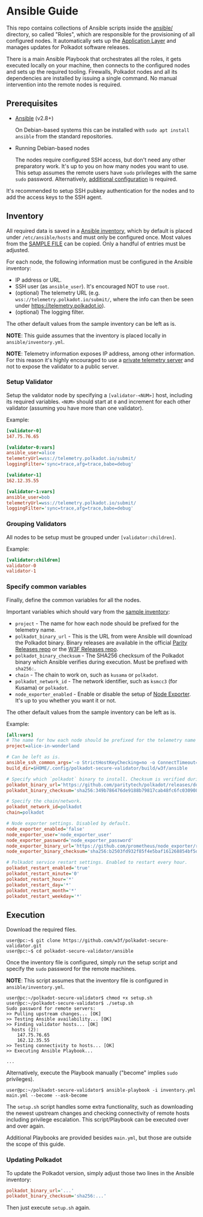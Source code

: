 # Ansible Guide

This repo contains collections of Ansible scripts inside the [ansible/](ansible)
directory, so called "Roles", which are responsible for the provisioning of
all configured nodes. It automatically sets up the [Application
Layer](README.md/#application-layer) and manages updates for Polkadot
software releases.

There is a main Ansible Playbook that orchestrates all the roles, it gets
executed locally on your machine, then connects to the configured nodes and sets
up the required tooling. Firewalls, Polkadot nodes and all its dependencies are
installed by issuing a single command. No manual intervention into the remote
nodes is required.

## Prerequisites

* [Ansible](https://docs.ansible.com/ansible/latest/installation_guide/intro_installation.html)
  (v2.8+)

  On Debian-based systems this can be installed with `sudo apt install ansible`
  from the standard repositories.

* Running Debian-based nodes

  The nodes require configured SSH access, but don't need any other preparatory
  work. It's up to you on how many nodes you want to use. This setup assumes the
  remote users have `sudo` privileges with the same `sudo` password.
  Alternatively, [additional
  configuration](https://docs.ansible.com/ansible/latest/user_guide/become.html)
  is required.

It's recommended to setup SSH pubkey authentication for the nodes and to add the
access keys to the SSH agent.

## Inventory

All required data is saved in a [Ansible
inventory](https://docs.ansible.com/ansible/latest/user_guide/intro_inventory.html),
which by default is placed under `/etc/ansible/hosts` and must only be configured once.
Most values from the [SAMPLE FILE](ansible/inventory.sample) can be copied. Only
a handful of entries must be adjusted.

For each node, the following information must be configured in the Ansible
inventory:

* IP address or URL.
* SSH user (as `ansible_user`). It's encouraged NOT to use `root`.
* (optional) The telemetry URL (e.g. `wss://telemetry.polkadot.io/submit/`,
  where the info can then be seen under https://telemetry.polkadot.io).
* (optional) The logging filter.

The other default values from the sample inventory can be left as is.

**NOTE**: This guide assumes that the inventory is placed locally in `ansible/inventory.yml`.

**NOTE**: Telemetry information exposes IP address, among other information. For
this reason it's highly encouraged to use a [private telemetry
server](https://github.com/paritytech/substrate-telemetry) and not to expose the
validator to a public server.

### Setup Validator

Setup the validator node by specifying a `[validator-<NUM>]` host, including its
required variables. `<NUM>` should start at `0` and increment for each other
validator (assuming you have more than one validator).

Example:

```ini
[validator-0]
147.75.76.65

[validator-0:vars]
ansible_user=alice
telemetryUrl=wss://telemetry.polkadot.io/submit/
loggingFilter='sync=trace,afg=trace,babe=debug'

[validator-1]
162.12.35.55

[validator-1:vars]
ansible_user=bob
telemetryUrl=wss://telemetry.polkadot.io/submit/
loggingFilter='sync=trace,afg=trace,babe=debug'
```

### Grouping Validators

All nodes to be setup must be grouped under `[validator:children]`.

Example:

```ini
[validator:children]
validator-0
validator-1
```

### Specify common variables

Finally, define the common variables for all the nodes.

Important variables which should vary from the [sample inventory](ansible/inventory.sample):

* `project` - The name for how each node should be prefixed for the telemetry
  name.
* `polkadot_binary_url` - This is the URL from were Ansible will
  download the Polkadot binary. Binary releases are available in the official
  [Parity Releases repo](https://github.com/paritytech/polkadot/releases) or the
  [W3F Releases repo](https://github.com/w3f/polkadot/releases).
* `polkadot_binary_checksum` - The SHA256 checksum of the Polkadot binary which
  Ansible verifies during execution. Must be prefixed with `sha256:`.
* `chain` - The chain to work on, such as `kusama` or `polkadot`.
* `polkadot_network_id` - The network identifier, such as `ksmcc3` (for Kusama)
  or `polkadot`.
* `node_exporter_enabled` - Enable or disable the setup of [Node
  Exporter](https://github.com/prometheus/node_exporter). It's up to you whether
  you want it or not.

The other default values from the sample inventory can be left as is.

Example:

```ini
[all:vars]
# The name for how each node should be prefixed for the telemetry name
project=alice-in-wonderland

# Can be left as is.
ansible_ssh_common_args='-o StrictHostKeyChecking=no -o ConnectTimeout=15'
build_dir=$HOME/.config/polkadot-secure-validator/build/w3f/ansible

# Specify which `polkadot` binary to install. Checksum is verified during execution.
polkadot_binary_url='https://github.com/paritytech/polkadot/releases/download/v0.8.2/polkadot'
polkadot_binary_checksum='sha256:349b786476de9188b79817cab48fc6fc030908ac0e8e2a46a1600625b1990758'

# Specify the chain/network.
polkadot_network_id=polkadot
chain=polkadot

# Node exporter settings. Disabled by default.
node_exporter_enabled='false'
node_exporter_user='node_exporter_user'
node_exporter_password='node_exporter_password'
node_exporter_binary_url='https://github.com/prometheus/node_exporter/releases/download/v0.18.1/node_exporter-0.18.1.linux-amd64.tar.gz'
node_exporter_binary_checksum='sha256:b2503fd932f85f4e5baf161268854bf5d22001869b84f00fd2d1f57b51b72424'

# Polkadot service restart settings. Enabled to restart every hour.
polkadot_restart_enabled='true'
polkadot_restart_minute='0'
polkadot_restart_hour='*'
polkadot_restart_day='*'
polkadot_restart_month='*'
polkadot_restart_weekday='*'
```

## Execution

Download the required files.

```console
user@pc:~$ git clone https://github.com/w3f/polkadot-secure-validator.git
user@pc:~$ cd polkadot-secure-validator/ansible
```

Once the inventory file is configured, simply run the setup script and specify
the `sudo` password for the remote machines.

**NOTE**: This script assumes that the inventory file is configured in
`ansible/inventory.yml`.

```console
user@pc:~/polkadot-secure-validator$ chmod +x setup.sh
user@pc:~/polkadot-secure-validator$ ./setup.sh
Sudo password for remote servers:
>> Pulling upstream changes... [OK]
>> Testing Ansible availability... [OK]
>> Finding validator hosts... [OK]
  hosts (2):
    147.75.76.65
    162.12.35.55
>> Testing connectivity to hosts... [OK]
>> Executing Ansible Playbook...

...
```

Alternatively, execute the Playbook manually ("become" implies `sudo`
privileges).

```console
user@pc:~/polkadot-secure-validator$ ansible-playbook -i inventory.yml main.yml --become --ask-become
```

The `setup.sh` script handles some extra functionality, such as downloading the
newest upstream changes and checking connectivity of remote hosts including
privilege escalation. This script/Playbook can be executed over and over again.

Additional Playbooks are provided besides `main.yml`, but those are outside the
scope of this guide.

### Updating Polkadot

To update the Polkadot version, simply adjust those two lines in the Ansible
inventory:

```ini
polkadot_binary_url='...'
polkadot_binary_checksum='sha256:...'
```

Then just execute `setup.sh` again.

